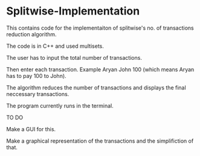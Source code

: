 # Splitwise-Implementation

This contains code for the implementaiton of splitwise's no. of transactions reduction algorithm.

The code is in C++ and used multisets.

The user has to input the total number of transactions.

Then enter each transaction. Example Aryan John 100   (which means Aryan has to pay 100 to John).

The algorithm reduces the number of transactions and displays the final neccessary transactions.

The program currently runs in the terminal.

TO DO

Make a GUI for this.

Make a graphical representation of the transactions and the simplifiction of that.
